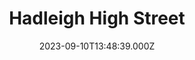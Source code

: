 ---
date: 2023-09-10T13:48:39.000Z
title: Hadleigh High Street
latitude: 52.04428511
longitude: 0.95370718
category: checkin
---